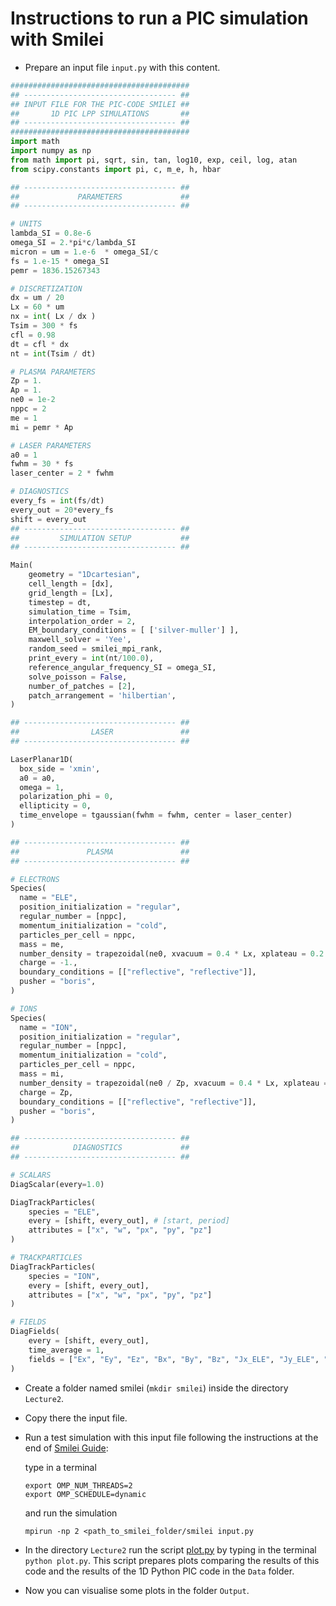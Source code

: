 # Instructions to run a PIC simulation with Smilei

- Prepare an input file ``input.py`` with this content.

```python
########################################
## ---------------------------------- ##
## INPUT FILE FOR THE PIC-CODE SMILEI ##
##       1D PIC LPP SIMULATIONS       ##
## ---------------------------------- ##
########################################
import math
import numpy as np
from math import pi, sqrt, sin, tan, log10, exp, ceil, log, atan
from scipy.constants import pi, c, m_e, h, hbar

## ---------------------------------- ##
##             PARAMETERS             ##
## ---------------------------------- ##

# UNITS
lambda_SI = 0.8e-6
omega_SI = 2.*pi*c/lambda_SI
micron = um = 1.e-6  * omega_SI/c
fs = 1.e-15 * omega_SI
pemr = 1836.15267343

# DISCRETIZATION
dx = um / 20
Lx = 60 * um
nx = int( Lx / dx )
Tsim = 300 * fs
cfl = 0.98
dt = cfl * dx
nt = int(Tsim / dt)

# PLASMA PARAMETERS
Zp = 1.
Ap = 1.
ne0 = 1e-2
nppc = 2
me = 1
mi = pemr * Ap

# LASER PARAMETERS
a0 = 1
fwhm = 30 * fs
laser_center = 2 * fwhm

# DIAGNOSTICS
every_fs = int(fs/dt)
every_out = 20*every_fs
shift = every_out
## ---------------------------------- ##
##         SIMULATION SETUP           ##
## ---------------------------------- ##

Main(
    geometry = "1Dcartesian",
    cell_length = [dx],
    grid_length = [Lx],
    timestep = dt,
    simulation_time = Tsim,
    interpolation_order = 2,
    EM_boundary_conditions = [ ['silver-muller'] ],
    maxwell_solver = 'Yee',
    random_seed = smilei_mpi_rank,
    print_every = int(nt/100.0),
    reference_angular_frequency_SI = omega_SI,
    solve_poisson = False,
    number_of_patches = [2],
    patch_arrangement = 'hilbertian',
)

## ---------------------------------- ##
##                LASER               ##
## ---------------------------------- ##

LaserPlanar1D(
  box_side = 'xmin',
  a0 = a0,
  omega = 1,
  polarization_phi = 0, 
  ellipticity = 0,
  time_envelope = tgaussian(fwhm = fwhm, center = laser_center)
)

## ---------------------------------- ##
##               PLASMA               ##
## ---------------------------------- ##

# ELECTRONS
Species(
  name = "ELE",
  position_initialization = "regular",
  regular_number = [nppc],
  momentum_initialization = "cold",
  particles_per_cell = nppc,
  mass = me,
  number_density = trapezoidal(ne0, xvacuum = 0.4 * Lx, xplateau = 0.2 * Lx, xslope1 = 0, xslope2 = 0), 
  charge = -1.,
  boundary_conditions = [["reflective", "reflective"]],
  pusher = "boris",
)

# IONS
Species(
  name = "ION",
  position_initialization = "regular",
  regular_number = [nppc],
  momentum_initialization = "cold",
  particles_per_cell = nppc,
  mass = mi,
  number_density = trapezoidal(ne0 / Zp, xvacuum = 0.4 * Lx, xplateau = 0.2 * Lx, xslope1 = 0, xslope2 = 0), 
  charge = Zp,
  boundary_conditions = [["reflective", "reflective"]],
  pusher = "boris",
)

## ---------------------------------- ##
##            DIAGNOSTICS             ##
## ---------------------------------- ##

# SCALARS
DiagScalar(every=1.0)

DiagTrackParticles(
    species = "ELE",
    every = [shift, every_out], # [start, period]
    attributes = ["x", "w", "px", "py", "pz"]
)

# TRACKPARTICLES
DiagTrackParticles(
    species = "ION",
    every = [shift, every_out],
    attributes = ["x", "w", "px", "py", "pz"]
)

# FIELDS
DiagFields(
    every = [shift, every_out],
    time_average = 1,
    fields = ["Ex", "Ey", "Ez", "Bx", "By", "Bz", "Jx_ELE", "Jy_ELE", "Jz_ELE", "Jx_ION", "Jy_ION", "Jz_ION", "Rho_ELE", "Rho_ION", "Rho"],
)
```
- Create a folder named smilei (``mkdir smilei``) inside the directory ``Lecture2``. 

- Copy there the input file.

- Run a test simulation with this input file following the instructions at the end of [Smilei Guide](../smilei_guide.md):
  
  type in a terminal
  ```
  export OMP_NUM_THREADS=2
  export OMP_SCHEDULE=dynamic
  ```
  and run the simulation
  ```
  mpirun -np 2 <path_to_smilei_folder/smilei input.py
  ```

- In the directory ``Lecture2`` run the script [plot.py](./plot.py) by typing in the terminal ``python plot.py``. This script prepares plots comparing the results of this code and the results of the 1D Python PIC code in the ``Data`` folder.

- Now you can visualise some plots in the folder ``Output``.
